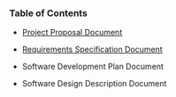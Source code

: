### Table of Contents
- [Project Proposal Document](Proposal_Document.md)

- [Requirements Specification Document](Software_Requirements_Specification.md)

- Software Development Plan Document

- Software Design Description Document
